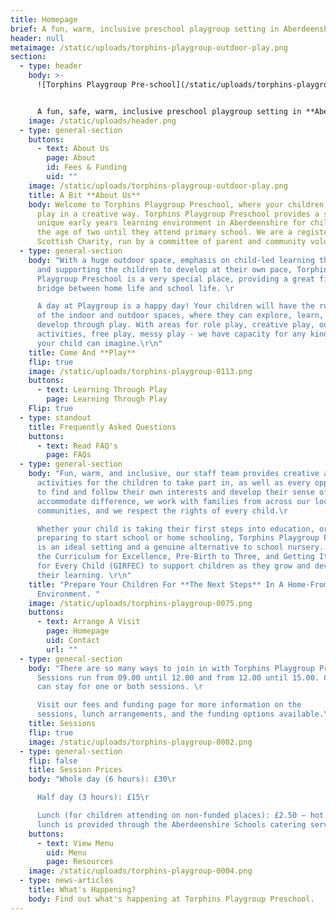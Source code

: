 ```yaml
---
title: Homepage
brief: A fun, warm, inclusive preschool playgroup setting in Aberdeenshire!
header: null
metaimage: /static/uploads/torphins-playgroup-outdoor-play.png
section:
  - type: header
    body: >-
      ![Torphins Playgroup Pre-school](/static/uploads/torphins-playgroup.svg)


      A fun, safe, warm, inclusive preschool playgroup setting in **Aberdeenshire**
    image: /static/uploads/header.png
  - type: general-section
    buttons:
      - text: About Us
        page: About
        id: Fees & Funding
        uid: ""
    image: /static/uploads/torphins-playgroup-outdoor-play.png
    title: A Bit **About Us**
    body: Welcome to Torphins Playgroup Preschool, where your children learn through
      play in a creative way. Torphins Playgroup Preschool provides a safe,
      unique early years learning environment in Aberdeenshire for children from
      the age of two until they attend primary school. We are a registered
      Scottish Charity, run by a committee of parent and community volunteers.
  - type: general-section
    body: "With a huge outdoor space, emphasis on child-led learning through play,
      and supporting the children to develop at their own pace, Torphins
      Playgroup Preschool is a very special place, providing a great first
      bridge between home life and school life. \r

      A day at Playgroup is a happy day! Your children will have the run
      of the indoor and outdoor spaces, where they can explore, learn, and
      develop through play. With areas for role play, creative play, outdoor
      activities, free play, messy play - we have capacity for any kind of play
      your child can imagine.\r\n"
    title: Come And **Play**
    flip: true
    image: /static/uploads/torphins-playgroup-0113.png
    buttons:
      - text: Learning Through Play
        page: Learning Through Play
    Flip: true
  - type: standout
    title: Frequently Asked Questions
    buttons:
      - text: Read FAQ's
        page: FAQs
  - type: general-section
    body: "Fun, warm, and inclusive, our staff team provides creative and engaging
      activities for the children to take part in, as well as every opportunity
      to find and follow their own interests and develop their sense of self. We
      accommodate difference, we work with families from across our local
      communities, and we respect the rights of every child.\r

      Whether your child is taking their first steps into education, or
      preparing to start school or home schooling, Torphins Playgroup Preschool
      is an ideal setting and a genuine alternative to school nursery. We follow
      the Curriculum for Excellence, Pre-Birth to Three, and Getting It Right
      for Every Child (GIRFEC) to support children as they grow and develop in
      their learning. \r\n"
    title: "Prepare Your Children For **The Next Steps** In A Home-From-Home
      Environment. "
    image: /static/uploads/torphins-playgroup-0075.png
    buttons:
      - text: Arrange A Visit
        page: Homepage
        uid: Contact
        url: ""
  - type: general-section
    body: "There are so many ways to join in with Torphins Playgroup Preschool:
      Sessions run from 09.00 until 12.00 and from 12.00 until 15.00. Children
      can stay for one or both sessions. \r

      Visit our fees and funding page for more information on the
      sessions, lunch arrangements, and the funding options available.\r\n"
    title: Sessions
    flip: true
    image: /static/uploads/torphins-playgroup-0002.png
  - type: general-section
    flip: false
    title: Session Prices
    body: "Whole day (6 hours): £30\r

      Half day (3 hours): £15\r

      Lunch (for children attending on non-funded places): £2.50 – hot
      lunch is provided through the Aberdeenshire Schools catering service.\r\n"
    buttons:
      - text: View Menu
        uid: Menu
        page: Resources
    image: /static/uploads/torphins-playgroup-0004.png
  - type: news-articles
    title: What's Happening?
    body: Find out what's happening at Torphins Playgroup Preschool.
---
```

